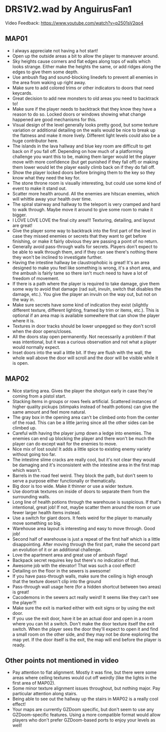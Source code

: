 # DRS1V2.wad by AnguirusFan1

Video Feedback: https://www.youtube.com/watch?v=p2501sV2qo4

## MAP01
- I always appreciate not having a hot start!
- Open up the outside areas a bit to allow the player to maneuver around.
- Sky heights cause corners and flat edges along tops of walls which looks strange. Either make the heights the same, or add ridges along the edges to give them some depth.
- Use ambush flag and sound-blocking linedefs to prevent all enemies in the area from waking up right away.
- Make sure to add colored trims or other indicators to doors that need keycards.
- Great decision to add new monsters to old areas you need to backtrack to!
- Make sure if the player needs to backtrack that they know they have a reason to do so. Locked doors or windows showing what change happened are good mechanisms for this.
- Visual design of the level generally looks pretty good, but some texture variation or additional detailing on the walls would be nice to break up the flatness and make it more lively. Different light levels could also be a huge contributor here.
- The islands in the lava hallway and blue key room are difficult to get back on if you fall off. Depending on how much of a platforming challenge you want this to be, making them larger would let the player move with more confidence (but get punished if they fall off) or making them lower would let the player easily climb back on if they do fall off.
- Show the player locked doors before bringing them to the key so they know what they need the key for.
- The stone throne room is visually interesting, but could use some kind of event to make it stand out.
- Scatter more health around. All the enemies are hitscan enemies, which will whittle away your health over time.
- The spiral stairway and hallway to the teleport is very cramped and hard to walk through. Maybe move it around to give some room to make it bigger.
- I LOVE LOVE LOVE the final city area!!! Texturing, detailing, and layout are great!
- Give the player some way to backtrack into the first part of the level in case they missed enemies or secrets that they want to get before finishing, or make it fairly obvious they are passing a point of no return.
- Generally avoid pass-through walls for secrets. Players don't expect to be able to walk through them, and if they can see there's nothing there they won't be inclined to investigate further.
- Having the intestine hallway be claustrophobic is great! It's an area designed to make you feel like something is wrong, it's a short area, and the ambush is fairly tame so there isn't much need to have a lot of freedom of movement.
- If there is a path where the player is required to take damage, give them some way to avoid that damage (rad suit, invuln, switch that disables the damage, etc.). You give the player an invuln on the way out, but not on the way in.
- Make sure secrets have some kind of indication they exist (slightly different texture, different lighting, framed by trim or items, etc.). This is optional if an area map is available somewhere that can show the player where it is.
- Textures in door tracks should be lower unpegged so they don't scroll when the door opens/closes.
- All the doors stay open permanently. Not necessarily a problem if that was intentional, but it was a curious observation and not what a player would normally expect.
- Inset doors into the wall a little bit. If they are flush with the wall, the whole wall above the door will scroll and the door will be visible while it is open.

## MAP02
- Nice starting area. Gives the player the shotgun early in case they're coming from a pistol start.
- Stacking items in groups or rows feels artificial. Scattered instances of higher quality pickups (stimpaks instead of health potions) can give the same amount and feel more natural.
- The gray box in the opening area can't be climbed onto from the center of the road. This can be a little jarring since all the other sides can be climbed up.
- Careful with having the player jump down a ledge into enemies. The enemies can end up blocking the player and there won't be much the player can do except wait for the enemies to move.
- Nice mix of lost souls! It adds a little spice to existing enemy variety without going too far.
- The intestine slime cracks are really cool, but it's not clear they would be damaging and it's inconsistent with the intestine area in the first map which wasn't.
- Barrels in the road feel weird. They block the path, but don't seem to serve a purpose either functionally or thematically.
- Big door is too wide. Make it thinner or use a wider texture.
- Use doortrak textures on inside of doors to separate them from the surrounding walls.
- Long line of health potions through the warehouse is suspicious. If that's intentional, great job! If not, maybe scatter them around the room or use fewer larger health items instead.
- Use a switch for giant doors. It feels weird for the player to manually move something so big.
- Warehouse area layout is interesting and easy to move through. Good job!
- Second half of warehouse is just a repeat of the first half which is a little disappointing. After moving through the first part, make the second part an evolution of it or an additional challenge.
- Love the apartment area and great use of ambush flags!
- Backpack secret requires key but there's no indication of that.
- Awesome job with the elevator! That was such a cool effect!
- Detailing on the floor in the sewers is awesome!
- If you have pass-through walls, make sure the ceiling is high enough that the texture doesn't clip into the ground
- Pass-through wall usage here (for a hidden shortcut between two areas) is great!
- Cacodemons in the sewers act really weird! It seems like they can't see the player?!
- Make sure the exit is marked either with exit signs or by using the exit door.
- If you use the exit door, have it be an actual door and open in a room where you can hit a switch. Don't make the door texture itself the exit switch. When the player sees the door they'll expect to open it and find a small room on the other side, and they may not be done exploring the map yet. If the door itself is the exit, the map will end before the player is ready.

## Other points not mentioned in video

- Pay attention to flat alignment. Mostly it was fine, but there were some areas where ceiling textures would cut off weirdly (like the lights in the first area of MAP02).
- Some minor texture alignment issues throughout, but nothing major. Pay particular attention along stairs.
- Being able to see out the hallway up the stairs in MAP02 is a really cool effect!
- Your maps are currently GZDoom specific, but don't seem to use any GZDoom-specific features. Using a more compatible format would allow players who don't prefer GZDoom-based ports to enjoy your levels as well!
